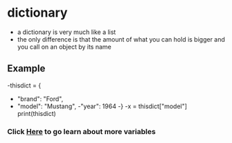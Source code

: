# dictionary #
- a dictionary is very much like a list
- the only difference is that the amount of what you can hold is bigger and you call on an object by its name
## Example ##
-thisdict = {
-  "brand": "Ford",
 - "model": "Mustang",
  -"year": 1964
-}
-x = thisdict["model"]
print(thisdict)
### Click [Here](https://github.com/AileshC/Basic_Python/blob/master/Type.md) to go learn about more variables ###
